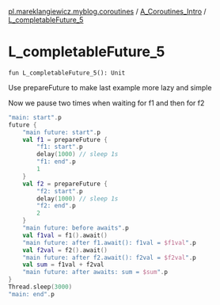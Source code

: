 [pl.mareklangiewicz.myblog.coroutines](../index.md) / [A_Coroutines_Intro](index.md) / [L_completableFuture_5](.)

# L_completableFuture_5

`fun L_completableFuture_5(): Unit`

Use prepareFuture to make last example more lazy and simple

Now we pause two times when waiting for f1 and then for f2

``` kotlin
"main: start".p
future {
    "main future: start".p
    val f1 = prepareFuture {
        "f1: start".p
        delay(1000) // sleep 1s
        "f1: end".p
        1
    }
    val f2 = prepareFuture {
        "f2: start".p
        delay(1000) // sleep 1s
        "f2: end".p
        2
    }
    "main future: before awaits".p
    val f1val = f1().await()
    "main future: after f1.await(): f1val = $f1val".p
    val f2val = f2().await()
    "main future: after f2.await(): f2val = $f2val".p
    val sum = f1val + f2val
    "main future: after awaits: sum = $sum".p
}
Thread.sleep(3000)
"main: end".p
```

